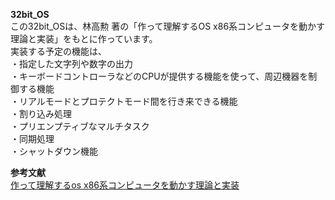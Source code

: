 **32bit_OS**<br>
この32bit_OSは、林高勲 著の「作って理解するOS x86系コンピュータを動かす理論と実装」をもとに作っています。<br>
実装する予定の機能は、<br>
・指定した文字列や数字の出力<br>
・キーボードコントローラなどのCPUが提供する機能を使って、周辺機器を制御する機能<br>
・リアルモードとプロテクトモード間を行き来できる機能<br>
・割り込み処理<br>
・プリエンプティブなマルチタスク<br>
・同期処理<br>
・シャットダウン機能<br>

**参考文献**<br>
[作って理解するos x86系コンピュータを動かす理論と実装](https://www.amazon.co.jp/%E4%BD%9C%E3%81%A3%E3%81%A6%E7%90%86%E8%A7%A3%E3%81%99%E3%82%8BOS-x86%E7%B3%BB%E3%82%B3%E3%83%B3%E3%83%94%E3%83%A5%E3%83%BC%E3%82%BF%E3%82%92%E5%8B%95%E3%81%8B%E3%81%99%E7%90%86%E8%AB%96%E3%81%A8%E5%AE%9F%E8%A3%85-%E6%9E%97-%E9%AB%98%E5%8B%B2/dp/429710847X/ref=sr_1_1?__mk_ja_JP=%E3%82%AB%E3%82%BF%E3%82%AB%E3%83%8A&crid=2RAN27R0PFR8J&keywords=%E4%BD%9C%E3%81%A3%E3%81%A6%E7%90%86%E8%A7%A3%E3%81%99%E3%82%8Bos+x86%E7%B3%BB%E3%82%B3%E3%83%B3%E3%83%94%E3%83%A5%E3%83%BC%E3%82%BF%E3%82%92%E5%8B%95%E3%81%8B%E3%81%99%E7%90%86%E8%AB%96%E3%81%A8%E5%AE%9F%E8%A3%85&qid=1583064464&s=books&sprefix=%E4%BD%9C%E3%81%A3%E3%81%A6%E7%90%86%E8%A7%A3%E3%81%99%E3%82%8B%2Cstripbooks%2C278&sr=1-1)